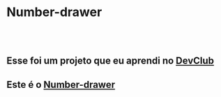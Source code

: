 <h1>Number-drawer</h1>
<br>
<br>
<h2>Esse foi um projeto que eu aprendi no <a href="https://rodolfomori.com.br/devclub">DevClub</a></h2>

<h2>Este é o <a href="https://fcosoftware.github.io/number-drawer/">Number-drawer</a></h2>

